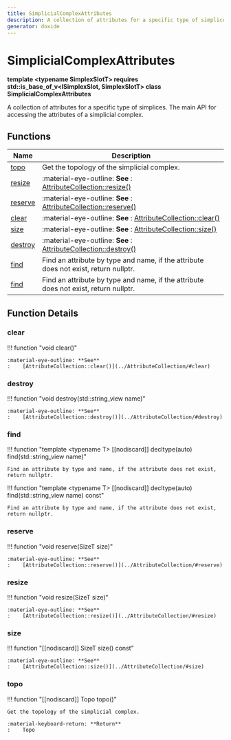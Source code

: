 ```yaml
---
title: SimplicialComplexAttributes
description: A collection of attributes for a specific type of simplices. The main API for accessing the attributes of a simplicial complex. 
generator: doxide
---
```



# SimplicialComplexAttributes

**template &lt;typename SimplexSlotT&gt; requires std::is_base_of_v&lt;ISimplexSlot, SimplexSlotT&gt; class SimplicialComplexAttributes**



A collection of attributes for a specific type of simplices. The main API for accessing the attributes of a simplicial complex.
 




## Functions

| Name | Description |
| ---- | ----------- |
| [topo](#topo) | Get the topology of the simplicial complex. |
| [resize](#resize) |  :material-eye-outline: **See** :    [AttributeCollection::resize()](../AttributeCollection/#resize)  |
| [reserve](#reserve) |  :material-eye-outline: **See** :    [AttributeCollection::reserve()](../AttributeCollection/#reserve)  |
| [clear](#clear) |  :material-eye-outline: **See** :    [AttributeCollection::clear()](../AttributeCollection/#clear)  |
| [size](#size) |  :material-eye-outline: **See** :    [AttributeCollection::size()](../AttributeCollection/#size)  |
| [destroy](#destroy) |  :material-eye-outline: **See** :    [AttributeCollection::destroy()](../AttributeCollection/#destroy)  |
| [find](#find) | Find an attribute by type and name, if the attribute does not exist, return nullptr.  |
| [find](#find) | Find an attribute by type and name, if the attribute does not exist, return nullptr.  |

## Function Details

### clear<a name="clear"></a>
!!! function "void clear()"

    
    
    :material-eye-outline: **See**
    :    [AttributeCollection::clear()](../AttributeCollection/#clear)
    
    

### destroy<a name="destroy"></a>
!!! function "void destroy(std::string_view name)"

    
    
    :material-eye-outline: **See**
    :    [AttributeCollection::destroy()](../AttributeCollection/#destroy)
    
    

### find<a name="find"></a>
!!! function "template &lt;typename T&gt; [[nodiscard]] decltype(auto) find(std::string_view name)"

    
    
    Find an attribute by type and name, if the attribute does not exist, return nullptr.
         
    
    
    

!!! function "template &lt;typename T&gt; [[nodiscard]] decltype(auto) find(std::string_view name) const"

    
    
    Find an attribute by type and name, if the attribute does not exist, return nullptr.
        
    
    
    

### reserve<a name="reserve"></a>
!!! function "void reserve(SizeT size)"

    
    
    :material-eye-outline: **See**
    :    [AttributeCollection::reserve()](../AttributeCollection/#reserve)
    
    

### resize<a name="resize"></a>
!!! function "void resize(SizeT size)"

    
    
    :material-eye-outline: **See**
    :    [AttributeCollection::resize()](../AttributeCollection/#resize)
    
    

### size<a name="size"></a>
!!! function "[[nodiscard]] SizeT size() const"

    
    
    :material-eye-outline: **See**
    :    [AttributeCollection::size()](../AttributeCollection/#size)
    
    

### topo<a name="topo"></a>
!!! function "[[nodiscard]] Topo topo()"

    
    
    Get the topology of the simplicial complex.
    
    :material-keyboard-return: **Return**
    :    Topo
    
    

